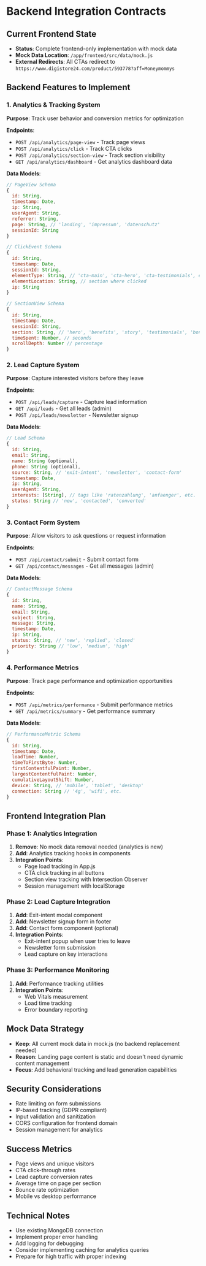 # Backend Integration Contracts

## Current Frontend State
- **Status**: Complete frontend-only implementation with mock data
- **Mock Data Location**: `/app/frontend/src/data/mock.js`
- **External Redirects**: All CTAs redirect to `https://www.digistore24.com/product/593778?aff=Moneymommys`

## Backend Features to Implement

### 1. Analytics & Tracking System
**Purpose**: Track user behavior and conversion metrics for optimization

**Endpoints**:
- `POST /api/analytics/page-view` - Track page views
- `POST /api/analytics/click` - Track CTA clicks
- `POST /api/analytics/section-view` - Track section visibility
- `GET /api/analytics/dashboard` - Get analytics dashboard data

**Data Models**:
```javascript
// PageView Schema
{
  id: String,
  timestamp: Date,
  ip: String,
  userAgent: String,
  referrer: String,
  page: String, // 'landing', 'impressum', 'datenschutz'
  sessionId: String
}

// ClickEvent Schema  
{
  id: String,
  timestamp: Date,
  sessionId: String,
  elementType: String, // 'cta-main', 'cta-hero', 'cta-testimonials', etc.
  elementLocation: String, // section where clicked
  ip: String
}

// SectionView Schema
{
  id: String,
  timestamp: Date,
  sessionId: String,
  section: String, // 'hero', 'benefits', 'story', 'testimonials', 'bonus', 'faq'
  timeSpent: Number, // seconds
  scrollDepth: Number // percentage
}
```

### 2. Lead Capture System
**Purpose**: Capture interested visitors before they leave

**Endpoints**:
- `POST /api/leads/capture` - Capture lead information
- `GET /api/leads` - Get all leads (admin)
- `POST /api/leads/newsletter` - Newsletter signup

**Data Models**:
```javascript
// Lead Schema
{
  id: String,
  email: String,
  name: String (optional),
  phone: String (optional),
  source: String, // 'exit-intent', 'newsletter', 'contact-form'
  timestamp: Date,
  ip: String,
  userAgent: String,
  interests: [String], // tags like 'ratenzahlung', 'anfaenger', etc.
  status: String // 'new', 'contacted', 'converted'
}
```

### 3. Contact Form System
**Purpose**: Allow visitors to ask questions or request information

**Endpoints**:
- `POST /api/contact/submit` - Submit contact form
- `GET /api/contact/messages` - Get all messages (admin)

**Data Models**:
```javascript
// ContactMessage Schema
{
  id: String,
  name: String,
  email: String,
  subject: String,
  message: String,
  timestamp: Date,
  ip: String,
  status: String, // 'new', 'replied', 'closed'
  priority: String // 'low', 'medium', 'high'
}
```

### 4. Performance Metrics
**Purpose**: Track page performance and optimization opportunities

**Endpoints**:
- `POST /api/metrics/performance` - Submit performance metrics
- `GET /api/metrics/summary` - Get performance summary

**Data Models**:
```javascript
// PerformanceMetric Schema
{
  id: String,
  timestamp: Date,
  loadTime: Number,
  timeToFirstByte: Number,
  firstContentfulPaint: Number,
  largestContentfulPaint: Number,
  cumulativeLayoutShift: Number,
  device: String, // 'mobile', 'tablet', 'desktop'
  connection: String // '4g', 'wifi', etc.
}
```

## Frontend Integration Plan

### Phase 1: Analytics Integration
1. **Remove**: No mock data removal needed (analytics is new)
2. **Add**: Analytics tracking hooks in components
3. **Integration Points**:
   - Page load tracking in App.js
   - CTA click tracking in all buttons
   - Section view tracking with Intersection Observer
   - Session management with localStorage

### Phase 2: Lead Capture Integration  
1. **Add**: Exit-intent modal component
2. **Add**: Newsletter signup form in footer
3. **Add**: Contact form component (optional)
4. **Integration Points**:
   - Exit-intent popup when user tries to leave
   - Newsletter form submission
   - Lead capture on key interactions

### Phase 3: Performance Monitoring
1. **Add**: Performance tracking utilities
2. **Integration Points**:
   - Web Vitals measurement
   - Load time tracking  
   - Error boundary reporting

## Mock Data Strategy
- **Keep**: All current mock data in mock.js (no backend replacement needed)
- **Reason**: Landing page content is static and doesn't need dynamic content management
- **Focus**: Add behavioral tracking and lead generation capabilities

## Security Considerations
- Rate limiting on form submissions
- IP-based tracking (GDPR compliant)
- Input validation and sanitization
- CORS configuration for frontend domain
- Session management for analytics

## Success Metrics
- Page views and unique visitors
- CTA click-through rates
- Lead capture conversion rates  
- Average time on page per section
- Bounce rate optimization
- Mobile vs desktop performance

## Technical Notes
- Use existing MongoDB connection
- Implement proper error handling
- Add logging for debugging
- Consider implementing caching for analytics queries
- Prepare for high traffic with proper indexing